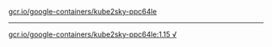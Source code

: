 [gcr.io/google-containers/kube2sky-ppc64le](https://hub.docker.com/r/anjia0532/kube2sky-ppc64le/tags/) 

----
[gcr.io/google-containers/kube2sky-ppc64le:1.15 √](https://hub.docker.com/r/anjia0532/google-containers.kube2sky-ppc64le/tags/)

